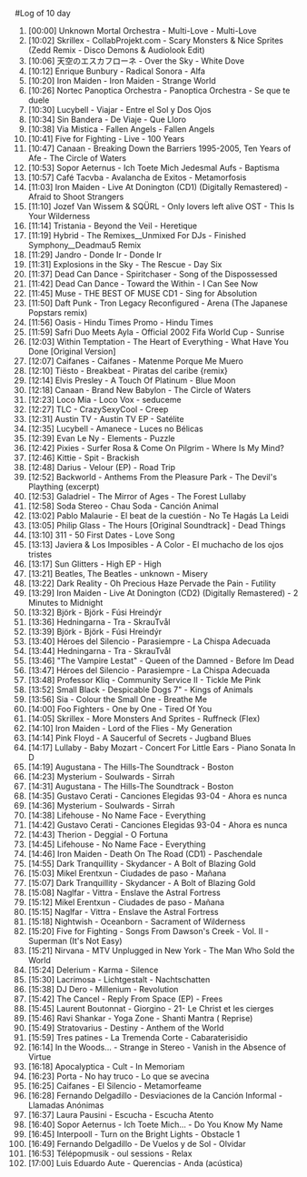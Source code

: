 #Log of 10 day

1. [00:00] Unknown Mortal Orchestra - Multi-Love - Multi-Love
1. [10:02] Skrillex - CollabProjekt.com - Scary Monsters & Nice Sprites (Zedd Remix - Disco Demons & Audiolook Edit)
1. [10:06] 天空のエスカフローネ - Over the Sky - White Dove
1. [10:12] Enrique Bunbury - Radical Sonora - Alfa
1. [10:20] Iron Maiden - Iron Maiden - Strange World
1. [10:26] Nortec Panoptica Orchestra - Panoptica Orchestra - Se que te duele
1. [10:30] Lucybell - Viajar - Entre el Sol y Dos Ojos
1. [10:34] Sin Bandera - De Viaje - Que Lloro
1. [10:38] Via Mistica - Fallen Angels - Fallen Angels
1. [10:41] Five for Fighting - Live - 100 Years
1. [10:47] Canaan - Breaking Down the Barriers 1995-2005, Ten Years of Afe - The Circle of Waters
1. [10:53] Sopor Aeternus - Ich Toete Mich Jedesmal Aufs - Baptisma
1. [10:57] Café Tacvba - Avalancha de Exitos - Metamorfosis
1. [11:03] Iron Maiden - Live At Donington (CD1) (Digitally Remastered) - Afraid to Shoot Strangers
1. [11:10] Jozef Van Wissem & SQÜRL - Only lovers left alive OST - This Is Your Wilderness
1. [11:14] Tristania - Beyond the Veil - Heretique
1. [11:19] Hybrid - The Remixes__Unmixed For DJs - Finished Symphony__Deadmau5 Remix
1. [11:29] Jandro - Donde Ir - Donde Ir
1. [11:31] Explosions in the Sky - The Rescue - Day Six
1. [11:37] Dead Can Dance - Spiritchaser - Song of the Dispossessed
1. [11:42] Dead Can Dance - Toward the Within - I Can See Now
1. [11:45] Muse - THE BEST OF MUSE CD1 - Sing for Absolution
1. [11:50] Daft Punk - Tron Legacy Reconfigured - Arena (The Japanese Popstars remix)
1. [11:56] Oasis - Hindu Times Promo - Hindu Times
1. [11:59] Safri Duo Meets Ayla - Official 2002 Fifa World Cup - Sunrise
1. [12:03] Within Temptation - The Heart of Everything - What Have You Done [Original Version]
1. [12:07] Caifanes - Caifanes - Matenme Porque Me Muero
1. [12:10] Tiësto - Breakbeat - Piratas del caribe {remix}
1. [12:14] Elvis Presley - A Touch Of Platinum - Blue Moon
1. [12:18] Canaan - Brand New Babylon - The Circle of Waters
1. [12:23] Loco Mia - Loco Vox - seduceme
1. [12:27] TLC - CrazySexyCool - Creep
1. [12:31] Austin TV - Austin TV EP - Satélite
1. [12:35] Lucybell - Amanece - Luces no Bélicas
1. [12:39] Evan Le Ny - Elements - Puzzle
1. [12:42] Pixies - Surfer Rosa & Come On Pilgrim - Where Is My Mind?
1. [12:46] Kittie - Spit - Brackish
1. [12:48] Darius - Velour (EP) - Road Trip
1. [12:52] Backworld - Anthems From the Pleasure Park - The Devil's Plaything (excerpt)
1. [12:53] Galadriel - The Mirror of Ages - The Forest Lullaby
1. [12:58] Soda Stereo - Chau Soda - Canción Animal
1. [13:02] Pablo Malaurie - El beat de la cuestión - No Te Hagás La Leidi
1. [13:05] Philip Glass - The Hours [Original Soundtrack] - Dead Things
1. [13:10] 311 - 50 First Dates - Love Song
1. [13:13] Javiera & Los Imposibles - A Color - El muchacho de los ojos tristes
1. [13:17] Sun Glitters - High EP - High
1. [13:21] Beatles, The Beatles - unknown - Misery
1. [13:22] Dark Reality - Oh Precious Haze Pervade the Pain - Futility
1. [13:29] Iron Maiden - Live At Donington (CD2) (Digitally Remastered) - 2 Minutes to Midnight
1. [13:32] Björk - Björk - Fúsi Hreindýr
1. [13:36] Hedningarna - Tra - SkrauTvål
1. [13:39] Björk - Björk - Fúsi Hreindýr
1. [13:40] Héroes del Silencio - Parasiempre - La Chispa Adecuada
1. [13:44] Hedningarna - Tra - SkrauTvål
1. [13:46] "The Vampire Lestat" - Queen of the Damned - Before Im Dead
1. [13:47] Héroes del Silencio - Parasiempre - La Chispa Adecuada
1. [13:48] Professor Kliq - Community Service II - Tickle Me Pink
1. [13:52] Small Black - Despicable Dogs 7" - Kings of Animals
1. [13:56] Sia - Colour the Small One - Breathe Me
1. [14:00] Foo Fighters - One by One - Tired Of You
1. [14:05] Skrillex - More Monsters And Sprites - Ruffneck (Flex)
1. [14:10] Iron Maiden - Lord of the Flies - My Generation
1. [14:14] Pink Floyd - A Saucerful of Secrets - Jugband Blues
1. [14:17] Lullaby - Baby Mozart - Concert For Little Ears - Piano Sonata In D
1. [14:19] Augustana - The Hills-The Soundtrack - Boston
1. [14:23] Mysterium - Soulwards - Sirrah
1. [14:31] Augustana - The Hills-The Soundtrack - Boston
1. [14:35] Gustavo Cerati - Canciones Elegidas 93-04 - Ahora es nunca
1. [14:36] Mysterium - Soulwards - Sirrah
1. [14:38] Lifehouse - No Name Face - Everything
1. [14:42] Gustavo Cerati - Canciones Elegidas 93-04 - Ahora es nunca
1. [14:43] Therion - Deggial - O Fortuna
1. [14:45] Lifehouse - No Name Face - Everything
1. [14:46] Iron Maiden - Death On The Road (CD1) - Paschendale
1. [14:55] Dark Tranquillity - Skydancer - A Bolt of Blazing Gold
1. [15:03] Mikel Erentxun - Ciudades de paso - Mañana
1. [15:07] Dark Tranquillity - Skydancer - A Bolt of Blazing Gold
1. [15:08] Naglfar - Vittra - Enslave the Astral Fortress
1. [15:12] Mikel Erentxun - Ciudades de paso - Mañana
1. [15:15] Naglfar - Vittra - Enslave the Astral Fortress
1. [15:18] Nightwish - Oceanborn - Sacrament of Wilderness
1. [15:20] Five for Fighting - Songs From Dawson's Creek - Vol. II - Superman (It's Not Easy)
1. [15:21] Nirvana - MTV Unplugged in New York - The Man Who Sold the World
1. [15:24] Delerium - Karma - Silence
1. [15:30] Lacrimosa - Lichtgestalt - Nachtschatten
1. [15:38] DJ Dero - Millenium - Revolution
1. [15:42] The Cancel - Reply From Space (EP) - Frees
1. [15:45] Laurent Boutonnat - Giorgino - 21- Le Christ et les cierges
1. [15:46] Ravi Shankar - Yoga Zone - Shanti Mantra ( Reprise)
1. [15:49] Stratovarius - Destiny - Anthem of the World
1. [15:59] Tres patines - La Tremenda Corte - Cabaraterisidio
1. [16:14] In the Woods... - Strange in Stereo - Vanish in the Absence of Virtue
1. [16:18] Apocalyptica - Cult - In Memoriam
1. [16:23] Porta - No hay truco - Lo que se avecina
1. [16:25] Caifanes - El Silencio - Metamorfeame
1. [16:28] Fernando Delgadillo - Desviaciones de la Canción Informal - Llamadas Anónimas
1. [16:37] Laura Pausini - Escucha - Escucha Atento
1. [16:40] Sopor Aeternus - Ich Toete Mich... - Do You Know My Name
1. [16:45] Interpooll - Turn on the Bright Lights - Obstacle 1
1. [16:49] Fernando Delgadillo - De Vuelos y de Sol - Olvidar
1. [16:53] Télépopmusik - oul sessions - Relax
1. [17:00] Luis Eduardo Aute - Querencias - Anda (acústica)
